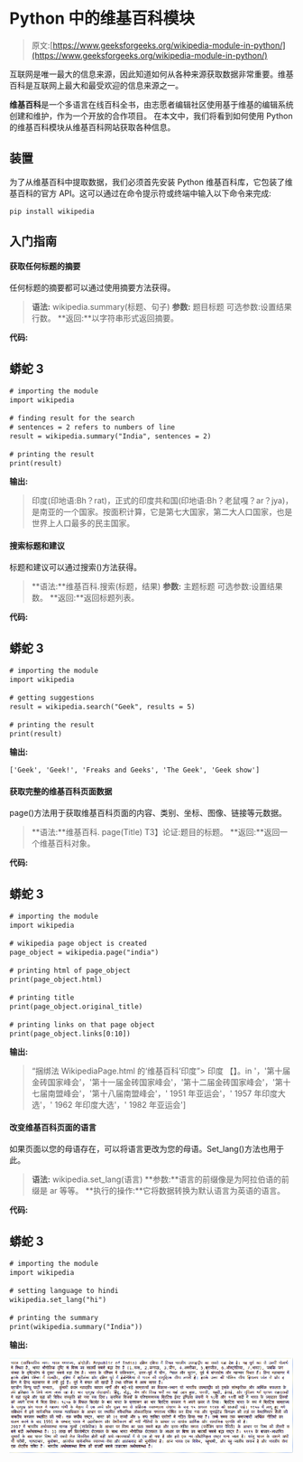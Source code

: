 # Python 中的维基百科模块

> 原文:[https://www.geeksforgeeks.org/wikipedia-module-in-python/](https://www.geeksforgeeks.org/wikipedia-module-in-python/)

互联网是唯一最大的信息来源，因此知道如何从各种来源获取数据非常重要。维基百科是互联网上最大和最受欢迎的信息来源之一。

**维基百科**是一个多语言在线百科全书，由志愿者编辑社区使用基于维基的编辑系统创建和维护，作为一个开放的合作项目。
在本文中，我们将看到如何使用 Python 的维基百科模块从维基百科网站获取各种信息。

## 装置

为了从维基百科中提取数据，我们必须首先安装 Python 维基百科库，它包装了维基百科的官方 API。这可以通过在命令提示符或终端中输入以下命令来完成:

```
pip install wikipedia
```

## 入门指南

#### 获取任何标题的摘要

任何标题的摘要都可以通过使用摘要方法获得。

> **语法:** wikipedia.summary(标题、句子)
> **参数:**
> 题目标题
> 可选参数:设置结果行数。
> **返回:**以字符串形式返回摘要。

**代码:**

## 蟒蛇 3

```
# importing the module
import wikipedia

# finding result for the search
# sentences = 2 refers to numbers of line
result = wikipedia.summary("India", sentences = 2)

# printing the result
print(result)
```

**输出:**

> 印度(印地语:Bh？rat)，正式的印度共和国(印地语:Bh？老鼠嘎？ar？jya)，是南亚的一个国家。按面积计算，它是第七大国家，第二大人口国家，也是世界上人口最多的民主国家。

#### 搜索标题和建议

标题和建议可以通过搜索()方法获得。

> **语法:**维基百科.搜索(标题，结果)
> **参数:**
> 主题标题
> 可选参数:设置结果数。
> **返回:**返回标题列表。

**代码:**

## 蟒蛇 3

```
# importing the module
import wikipedia

# getting suggestions
result = wikipedia.search("Geek", results = 5)

# printing the result
print(result)
```

**输出:**

```
['Geek', 'Geek!', 'Freaks and Geeks', 'The Geek', 'Geek show']
```

#### 获取完整的维基百科页面数据

page()方法用于获取维基百科页面的内容、类别、坐标、图像、链接等元数据。

> **语法:**维基百科. page(Title)
> T3】论证:题目的标题。
> **返回:**返回一个维基百科对象。

**代码:**

## 蟒蛇 3

```
# importing the module
import wikipedia

# wikipedia page object is created
page_object = wikipedia.page("india")

# printing html of page_object
print(page_object.html)

# printing title
print(page_object.original_title)

# printing links on that page object
print(page_object.links[0:10])
```

**输出:**

> “捆绑法 WikipediaPage.html 的‘维基百科’印度”>
> 印度
> 【】。in '，'第十届金砖国家峰会'，'第十一届金砖国家峰会'，'第十二届金砖国家峰会'，'第十七届南盟峰会'，'第十八届南盟峰会'，' 1951 年亚运会'，' 1957 年印度大选'，' 1962 年印度大选'，' 1982 年亚运会']

#### 改变维基百科页面的语言

如果页面以您的母语存在，可以将语言更改为您的母语。Set_lang()方法也用于此。

> **语法:** wikipedia.set_lang(语言)
> **参数:**语言的前缀像是为阿拉伯语的前缀是 ar 等等。
> **执行的操作:**它将数据转换为默认语言为英语的语言。

**代码:**

## 蟒蛇 3

```
# importing the module
import wikipedia

# setting language to hindi
wikipedia.set_lang("hi")

# printing the summary
print(wikipedia.summary("India"))
```

**输出:**

![python-wikipedia](img/19d6ba4f58f4bfeee1b2e25f8c96367e.png)